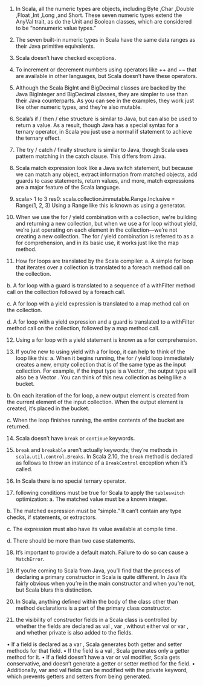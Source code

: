 1. In Scala, all the numeric types are objects, including Byte ,Char ,Double ,Float ,Int ,Long ,and 
Short. These seven numeric types extend the AnyVal trait, as do the Unit and Boolean classes, 
which are considered to be “nonnumeric value types.”

2. The seven built-in numeric types in Scala have the same data ranges as their Java primitive 
equivalents.

3. Scala doesn’t have checked exceptions.

4. To increment or decrement numbers using operators like ++ and −− that are available in other 
languages, but Scala doesn’t have these operators.

5. Although the Scala BigInt and BigDecimal classes are backed by the Java BigInteger
and BigDecimal classes, they are simpler to use than their Java counterparts. As you can
see in the examples, they work just like other numeric types, and they’re also mutable.

6. Scala’s if / then / else structure is similar to Java, but can also be used to return a value. 
As a result, though Java has a special syntax for a ternary operator, in Scala you just use a 
normal if statement to achieve the ternary effect.

7. The try / catch / finally structure is similar to Java, though Scala uses pattern matching
in the catch clause. This differs from Java.

8. Scala match expression look like a Java switch statement, but because we can match any 
object, extract information from matched objects, add guards to case statements, return 
values, and more, match expressions are a major feature of the Scala language.

9. scala> 1 to 3
res0: scala.collection.immutable.Range.Inclusive = Range(1, 2, 3)
Using a Range like this is known as using a generator.

10. When we use the for / yield combination with a collection, we're building and returning 
a new collection, but when we use a for loop without yield, we’re just operating on 
each element in the collection—we’re not creating a new collection. 
The for / yield combination is referred to as a for comprehension, 
and in its basic use, it works just like the map method.

11. How for loops are translated by the Scala compiler:
   a. A simple for loop that iterates over a collection is translated to a foreach method
      call on the collection.

   b. A for loop with a guard is translated to a sequence of a withFilter
      method call on the collection followed by a foreach call.

   c. A for loop with a yield expression is translated to a map method call on the collection.

   d. A for loop with a yield expression and a guard is translated to a withFilter
      method call on the collection, followed by a map method call.

12. Using a for loop with a yield statement is known as a for comprehension.

13. If you’re new to using yield with a for loop, it can help to think of the loop like this:
   a. When it begins running, the for / yield loop immediately creates a new, empty
      collection that is of the same type as the input collection. For example, if the input
      type is a Vector , the output type will also be a Vector . You can think of this new
      collection as being like a bucket.

   b. On each iteration of the for loop, a new output element is created from the current
      element of the input collection. When the output element is created, it’s placed in
      the bucket.

   c. When the loop finishes running, the entire contents of the bucket are returned.

14. Scala doesn’t have `break` or `continue` keywords.

45. `break` and `breakable` aren’t actually keywords; they’re methods in `scala.util.control.Breaks`.
In Scala 2.10, the `break` method is declared as follows to throw an instance of a `BreakControl` 
exception when it’s called.

16. In Scala there is no special ternary operator.

17. following conditions must be true for Scala to apply the `tableswitch` optimization:
   a. The matched value must be a known integer.

   b. The matched expression must be “simple.” It can’t contain any type checks, if
      statements, or extractors.

   c. The expression must also have its value available at compile time.

   d. There should be more than two case statements.

18. It’s important to provide a default match. Failure to do so can cause a `MatchError`.

19. If you’re coming to Scala from Java, you’ll find that the process of declaring a primary
constructor in Scala is quite different. In Java it’s fairly obvious when you’re in the main
constructor and when you’re not, but Scala blurs this distinction.

20. In Scala, anything defined within the body of the class other than method declarations 
is a part of the primary class constructor.

21. the visibility of constructor fields in a Scala class is controlled by whether the fields 
are declared as val , var , without either val or var , and whether private is also added 
to the fields.

• If a field is declared as a var , Scala generates both getter and setter methods for that
field.
• If the field is a val , Scala generates only a getter method for it.
• If a field doesn’t have a var or val modifier, Scala gets conservative, and doesn’t
generate a getter or setter method for the field.
• Additionally, var and val fields can be modified with the private keyword, which
prevents getters and setters from being generated.
